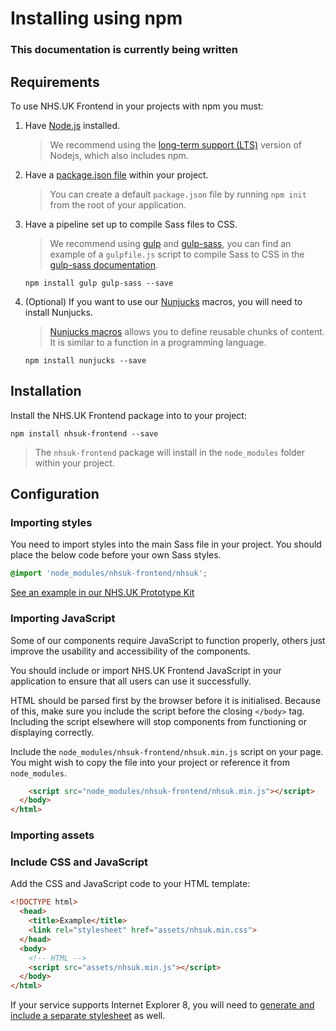 # Installing using npm

### **This documentation is currently being written** 

## Requirements

To use NHS.UK Frontend in your projects with npm you must:

1. Have [Node.js](https://nodejs.org/en/) installed.

   > We recommend using the [long-term support (LTS)](https://nodejs.org/en/download/) version of Nodejs, which also includes npm.

2. Have a [package.json file](https://docs.npmjs.com/files/package.json) within your project. 

   > You can create a default `package.json` file by running `npm init` from the root of your application.

3. Have a pipeline set up to compile Sass files to CSS. 

   > We recommend using [gulp](https://gulpjs.com/) and [gulp-sass](https://www.npmjs.com/package/gulp-sass), you can find an example of a `gulpfile.js` script to compile Sass to CSS in the [gulp-sass documentation](https://www.npmjs.com/package/gulp-sass#basic-usage).

    ```
    npm install gulp gulp-sass --save
    ```

4. (Optional) If you want to use our [Nunjucks](https://mozilla.github.io/nunjucks/) macros, you will need to install Nunjucks.

   > [Nunjucks macros](https://mozilla.github.io/nunjucks/templating.html#macro) allows you to define reusable chunks of content. It is similar to a function in a programming language.  

    ```
    npm install nunjucks --save
    ````

## Installation

Install the NHS.UK Frontend package into to your project:

```
npm install nhsuk-frontend --save
```

> The `nhsuk-frontend` package will install in the `node_modules` folder within your project.

## Configuration

### Importing styles

You need to import styles into the main Sass file in your project. You should place the below code before your own Sass styles.

```SCSS
@import 'node_modules/nhsuk-frontend/nhsuk';
```

[See an example in our NHS.UK Prototype Kit ]()

### Importing JavaScript

Some of our components require JavaScript to function properly, others just improve the usability and accessibility of the components.

You should include or import NHS.UK Frontend JavaScript in your application to ensure that all users can use it successfully.

HTML should be parsed first by the browser before it is initialised. Because of this, make sure you include the script before the closing `</body>` tag. Including the script elsewhere will stop components from functioning or displaying correctly.

Include the `node_modules/nhsuk-frontend/nhsuk.min.js` script on your page. You might wish to copy the file into your project or reference it from `node_modules`.

```html
    <script src="node_modules/nhsuk-frontend/nhsuk.min.js"></script>
  </body>
</html>
```

### Importing assets

### Include CSS and JavaScript

Add the CSS and JavaScript code to your HTML template:

```html
<!DOCTYPE html>
  <head>
    <title>Example</title>
    <link rel="stylesheet" href="assets/nhsuk.min.css">
  </head>
  <body>
    <!-- HTML -->
    <script src="assets/nhsuk.min.js"></script>
  </body>
</html>
```

If your service supports Internet Explorer 8, you will need to [generate and
include a separate stylesheet](doc/contributing/supporting-internet-explorer-8.md) as well.
